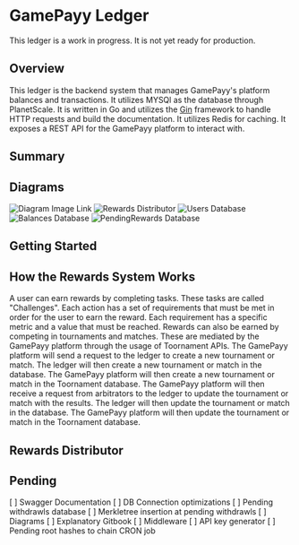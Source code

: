 # GamePayy Ledger

This ledger is a work in progress. It is not yet ready for production.

## Overview

This ledger is the backend system that manages GamePayy's platform balances and transactions. It utilizes MYSQl as the database through PlanetScale. It is written in Go and utilizes the [Gin](https://github.com/gin-gonic/gin) framework to handle HTTP requests and build the documentation. It utilizes Redis for caching.
It exposes a REST API for the GamePayy platform to interact with.

## Summary

## Diagrams
![Diagram Image Link](https://bafkreiczjo4bxt6nxqwdzyjy7orlklruzskw5du434zfayet3552ygoxpa.ipfs.w3s.link/)
![Rewards Distributor](https://bafkreieso3uu4warki36znxzs25lkbfmvjk4ghqxrpiwzldasfh3rz2sym.ipfs.w3s.link/)
![Users Database]()
![Balances Database]()
![PendingRewards Database]()

## Getting Started

## How the Rewards System Works
A user can earn rewards by completing tasks. These tasks are called  "Challenges". Each action has a set of requirements that must be met in order for the user to earn the reward. Each requirement has a specific metric and a value that must be reached.
Rewards can also be earned by competing in tournaments and matches. These are mediated by the GamePayy platform through the usage of Toornament APIs. The GamePayy platform will send a request to the ledger to create a new tournament or match. The ledger will then create a new tournament or match in the database. The GamePayy platform will then create a new tournament or match in the Toornament database.
The GamePayy platform will then receive a request from arbitrators to the ledger to update the tournament or match with the results. The ledger will then update the tournament or match in the database. The GamePayy platform will then update the tournament or match in the Toornament database.

## Rewards Distributor

## Pending
[ ] Swagger Documentation
[ ] DB Connection optimizations
[ ] Pending withdrawls database
[ ] Merkletree insertion at pending withdrawls
[ ] Diagrams
[ ] Explanatory Gitbook
[ ] Middleware
[ ] API key generator
[ ] Pending root hashes to chain CRON job
